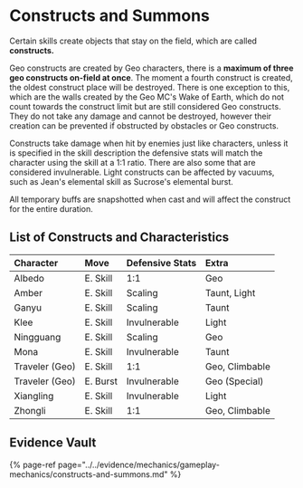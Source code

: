 # Constructs and Summons

Certain skills create objects that stay on the field, which are called **constructs.**

Geo constructs are created by Geo characters, there is a **maximum of three geo constructs on-field at once**. The moment a fourth construct is created, the oldest construct place will be destroyed. There is one exception to this, which are the walls created by the Geo MC's Wake of Earth, which do not count towards the construct limit but are still considered Geo constructs. They do not take any damage and cannot be destroyed, however their creation can be prevented if obstructed by obstacles or Geo constructs.

Constructs take damage when hit by enemies just like characters, unless it is specified in the skill description the defensive stats will match the character using the skill at a 1:1 ratio. There are also some that are considered invulnerable. Light constructs can be affected by vacuums, such as Jean's elemental skill as Sucrose's elemental burst.

All temporary buffs are snapshotted when cast and will affect the construct for the entire duration.

## List of Constructs and Characteristics

| Character | Move | Defensive Stats | Extra |
| :--- | :--- | :--- | :--- |
| Albedo | E. Skill | 1:1 | Geo |
| Amber | E. Skill | Scaling | Taunt, Light |
| Ganyu | E. Skill | Scaling | Taunt |
| Klee | E. Skill | Invulnerable | Light |
| Ningguang | E. Skill | Scaling | Geo |
| Mona | E. Skill | Invulnerable | Taunt |
| Traveler \(Geo\) | E. Skill | 1:1 | Geo, Climbable |
| Traveler \(Geo\) | E. Burst | Invulnerable | Geo \(Special\) |
| Xiangling | E. Skill | Invulnerable | Light |
| Zhongli | E. Skill | 1:1 | Geo, Climbable |

## Evidence Vault

{% page-ref page="../../evidence/mechanics/gameplay-mechanics/constructs-and-summons.md" %}

